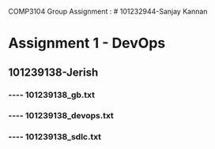 COMP3104 Group Assignment : 
    # 101232944-Sanjay Kannan

# Assignment 1 - DevOps
## 101239138-Jerish
### ---- 101239138_gb.txt
### ---- 101239138_devops.txt
### ---- 101239138_sdlc.txt
